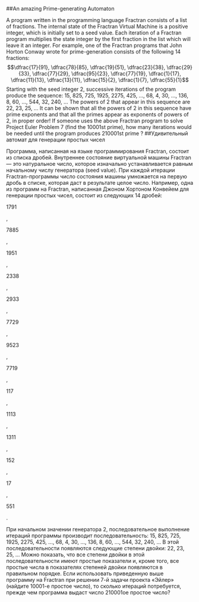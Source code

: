 ##An amazing Prime-generating Automaton

A program written in the programming language Fractran consists of a list of fractions.
The internal state of the Fractran Virtual Machine is a positive integer, which is initially set to a seed value. Each iteration of a Fractran program multiplies the state integer by the first fraction in the list which will leave it an integer.
For example, one of the Fractran programs that John Horton Conway wrote for prime-generation consists of the following 14 fractions:
$$\dfrac{17}{91}, \dfrac{78}{85}, \dfrac{19}{51}, \dfrac{23}{38}, \dfrac{29}{33}, \dfrac{77}{29}, \dfrac{95}{23}, \dfrac{77}{19}, \dfrac{1}{17}, \dfrac{11}{13}, \dfrac{13}{11}, \dfrac{15}{2}, \dfrac{1}{7}, \dfrac{55}{1}$$
Starting with the seed integer 2, successive iterations of the program produce the sequence:
15, 825, 725, 1925, 2275, 425, ..., 68, 4, 30, ..., 136, 8, 60, ..., 544, 32, 240, ...
The powers of 2 that appear in this sequence are 22, 23, 25, ...
It can be shown that all the powers of 2 in this sequence have prime exponents and that all the primes appear as exponents of powers of 2, in proper order!
If someone uses the above Fractran program to solve Project Euler Problem 7 (find the 10001st prime), how many iterations would be needed until the program produces 210001st prime ?
##Удивительный автомат для генерации простых чисел

Программа, написанная на языке программирования Fractran, состоит из списка дробей.
Внутреннее состояние виртуальной машины Fractran — это натуральное число, которое изначально устанавливается равным начальному числу генератора (seed value). При каждой итерации Fractran-программы число состояния машины умножается на первую дробь в списке, которая даст в результате целое число.
Например, одна из программ на Fractran, написанная Джоном Хортоном Конвейем для генерации простых чисел, состоит из следующих 14 дробей:



1791

,

7885

,

1951

,

2338

,

2933

,

7729

,

9523

,

7719

,

117

,

1113

,

1311

,

152

,

17

,

551

.


При начальном значении генератора 2, последовательное выполнение итераций программы производит последовательность:
15, 825, 725, 1925, 2275, 425, ..., 68, 4, 30, ..., 136, 8, 60, ..., 544, 32, 240, ...
В этой последовательности появляются следующие степени двойки: 22, 23, 25, ...
Можно показать, что все степени двойки в этой последовательности имеют простые показатели и, кроме того, все простые числа в показателях степеней двойки появляются в правильном порядке.
Если использовать приведенную выше программу на Fractran при решении 7-й задачи проекта «Эйлер» (найдите 10001-е простое число), то сколько итераций потребуется, прежде чем программа выдаст число 210001ое простое число?
